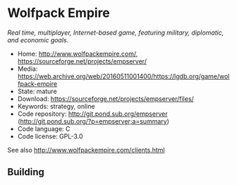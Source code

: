# Wolfpack Empire

_Real time, multiplayer, Internet-based game, featuring military, diplomatic, and economic goals._

- Home: http://www.wolfpackempire.com/, https://sourceforge.net/projects/empserver/
- Media: https://web.archive.org/web/20160511001400/https://lgdb.org/game/wolfpack-empire
- State: mature
- Download: https://sourceforge.net/projects/empserver/files/
- Keywords: strategy, online
- Code repository: http://git.pond.sub.org/empserver (http://git.pond.sub.org/?p=empserver;a=summary)
- Code language: C
- Code license: GPL-3.0

See also http://www.wolfpackempire.com/clients.html

## Building

